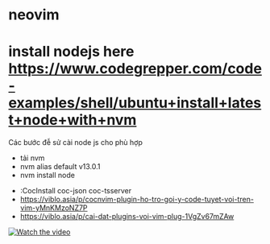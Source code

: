 # neovim
# install nodejs here https://www.codegrepper.com/code-examples/shell/ubuntu+install+latest+node+with+nvm
Các bước đễ sử cài node js cho phù hợp 
+ tải nvm 
+ nvm alias default v13.0.1
+ nvm install node

* :CocInstall coc-json coc-tsserver
* https://viblo.asia/p/cocnvim-plugin-ho-tro-goi-y-code-tuyet-voi-tren-vim-yMnKMzoNZ7P
* https://viblo.asia/p/cai-dat-plugins-voi-vim-plug-1VgZv67mZAw


[![Watch the video](https://img.youtube.com/vi/T-D1KVIuvjA/maxresdefault.jpg)](https://youtu.be/T-D1KVIuvjA)

